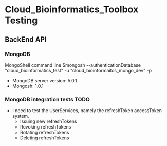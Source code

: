 # Cloud_Bioinformatics_Toolbox Testing

## BackEnd API

### MongoDB
MongoShell command line
$mongosh --authenticationDatabase "cloud_bioinformatics_test" -u "cloud_bioinformaitcs_mongo_dev" -p

* MongoDB server version: 5.0.1
* Mongosh: 1.0.1

### MongoDB integration tests TODO

* I need to test the UserServices, namely the refreshToken accessToken system.
  * Issuing new refreshTokens
  * Revoking refreshTokens
  * Rotating refreshTokens
  * Deleting refreshTokens

